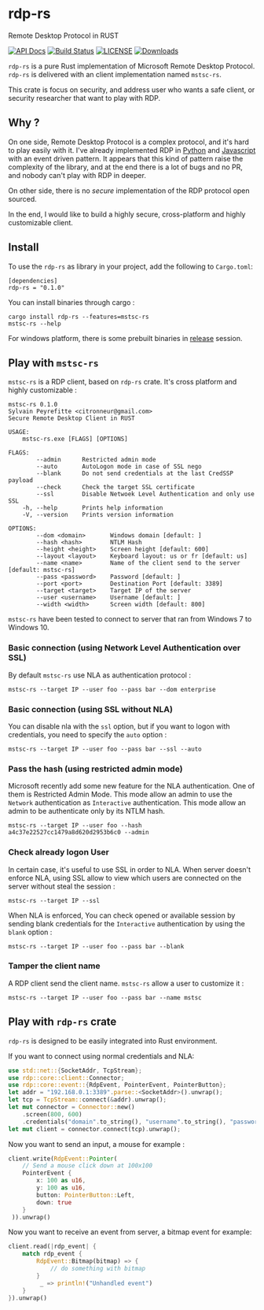 # rdp-rs
Remote Desktop Protocol in RUST

[![API Docs](https://docs.rs/rdp-rs/badge.svg)](https://docs.rs/rdp-rs)
[![Build Status](https://travis-ci.org/citronneur/rdp-rs.svg?branch=master)](https://travis-ci.org/github/citronneur/rdp-rs/)
[![LICENSE](https://img.shields.io/badge/license-MIT-blue.svg)](LICENSE)
[![Downloads](https://img.shields.io/crates/d/rdp-rs.svg)](https://crates.io/crates/rdp-rs)


`rdp-rs` is a pure Rust implementation of Microsoft Remote Desktop Protocol.
`rdp-rs` is delivered with an client implementation named `mstsc-rs`.

This crate is focus on security, and address user who wants a safe client, or security researcher that want to play with RDP.

## Why ?

On one side, Remote Desktop Protocol is a complex protocol, and it's hard to play easily with it. 
I've already implemented RDP in [Python](https://github.com/citronneur/rdpy) and [Javascript](https://github.com/citronneur/node-rdpjs) with an event driven pattern.
It appears that this kind of pattern raise the complexity of the library, and at the end there is a lot of bugs and no PR, and nobody can't play with RDP in deeper.

On other side, there is no *secure* implementation of the RDP protocol open sourced.

In the end, I would like to build a highly secure, cross-platform and highly customizable client.

## Install

To use the `rdp-rs` as library in your project, add the following to `Cargo.toml`:
```
[dependencies]
rdp-rs = "0.1.0"
```

You can install binaries through cargo :

```
cargo install rdp-rs --features=mstsc-rs
mstsc-rs --help
```

For windows platform, there is some prebuilt binaries in [release](https://github.com/citronneur/rdp-rs/releases) session.
 
## Play with `mstsc-rs`

`mstsc-rs` is a RDP client, based on `rdp-rs` crate. It's cross platform and highly customizable :

```
mstsc-rs 0.1.0
Sylvain Peyrefitte <citronneur@gmail.com>
Secure Remote Desktop Client in RUST

USAGE:
    mstsc-rs.exe [FLAGS] [OPTIONS]

FLAGS:
        --admin      Restricted admin mode
        --auto       AutoLogon mode in case of SSL nego
        --blank      Do not send credentials at the last CredSSP payload
        --check      Check the target SSL certificate
        --ssl        Disable Netwoek Level Authentication and only use SSL
    -h, --help       Prints help information
    -V, --version    Prints version information

OPTIONS:
        --dom <domain>       Windows domain [default: ]
        --hash <hash>        NTLM Hash
        --height <height>    Screen height [default: 600]
        --layout <layout>    Keyboard layout: us or fr [default: us]
        --name <name>        Name of the client send to the server [default: mstsc-rs]
        --pass <password>    Password [default: ]
        --port <port>        Destination Port [default: 3389]
        --target <target>    Target IP of the server
        --user <username>    Username [default: ]
        --width <width>      Screen width [default: 800]
```

`mstsc-rs` have been tested to connect to server that ran from Windows 7 to Windows 10.

### Basic connection (using Network Level Authentication over SSL)

By default `mstsc-rs` use NLA as authentication protocol :
```
mstsc-rs --target IP --user foo --pass bar --dom enterprise
```

### Basic connection (using SSL without NLA)

You can disable nla with the `ssl` option, but if you want to logon with credentials, you need to specify the `auto` option :
```
mstsc-rs --target IP --user foo --pass bar --ssl --auto
```

### Pass the hash (using restricted admin mode)

Microsoft recently add some new feature for the NLA authentication. One of them is Restricted Admin Mode.
This mode allow an admin to use the `Network` authentication as `Interactive` authentication. This mode allow an admin to be authenticate only by its NTLM hash.

```
mstsc-rs --target IP --user foo --hash a4c37e22527cc1479a8d620d2953b6c0 --admin
```

### Check already logon User

In certain case, it's useful to use SSL in order to NLA.
When server doesn't enforce NLA, using SSL allow to view which users are connected on the server without steal the session :

```
mstsc-rs --target IP --ssl
```

When NLA is enforced, You can check opened or available session by sending blank credentials for the `Interactive` authentication by using the `blank` option :

```
mstsc-rs --target IP --user foo --pass bar --blank
```

### Tamper the client name

A RDP client send the client name. `mstsc-rs` allow a user to customize it :
```
mstsc-rs --target IP --user foo --pass bar --name mstsc
```

## Play with `rdp-rs` crate

`rdp-rs` is designed to be easily integrated into Rust environment.

If you want to connect using normal credentials and NLA:
```rust
use std::net::{SocketAddr, TcpStream};
use rdp::core::client::Connector;
use rdp::core::event::{RdpEvent, PointerEvent, PointerButton};
let addr = "192.168.0.1:3389".parse::<SocketAddr>().unwrap();
let tcp = TcpStream::connect(&addr).unwrap();
let mut connector = Connector::new()
    .screen(800, 600)
    .credentials("domain".to_string(), "username".to_string(), "password".to_string());
let mut client = connector.connect(tcp).unwrap();
```

Now you want to send an input, a mouse for example :
```rust
client.write(RdpEvent::Pointer(
    // Send a mouse click down at 100x100
    PointerEvent {
        x: 100 as u16,
        y: 100 as u16,
        button: PointerButton::Left,
        down: true
    }
 )).unwrap()
```

Now you want to receive an event from server, a bitmap event for example:
```rust
client.read(|rdp_event| {
    match rdp_event {
        RdpEvent::Bitmap(bitmap) => {
            // do something with bitmap
        }
         _ => println!("Unhandled event")
    }
}).unwrap()
```
